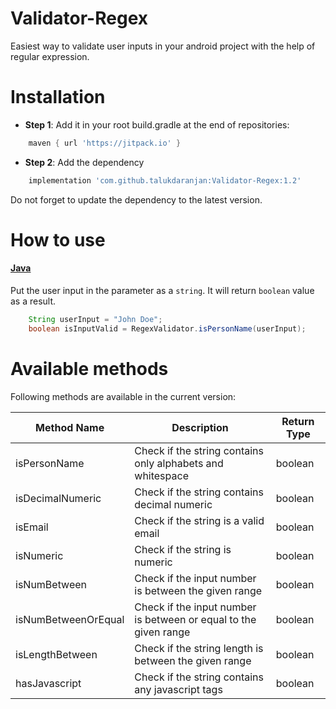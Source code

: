 # Validator-Regex
Easiest way to validate user inputs in your android project with the help of regular expression.

# Installation
- **Step 1**:   Add it in your root build.gradle at the end of repositories:

```gradle
    maven { url 'https://jitpack.io' }
```

-   **Step 2**: Add the dependency

```gradle
    implementation 'com.github.talukdaranjan:Validator-Regex:1.2'
```

Do not forget to update the dependency to the latest version.

# How to use
#### <u>Java</u>

Put the user input in the parameter as a `string`. It will return `boolean` value as a result.

```java
    String userInput = "John Doe";
    boolean isInputValid = RegexValidator.isPersonName(userInput);
```

# Available methods
Following methods are available in the current version:

| Method Name | Description | Return Type |
| --- | --- | --- |
| isPersonName | Check if the string contains only alphabets and whitespace | boolean |
| isDecimalNumeric | Check if the string contains decimal numeric | boolean |
| isEmail | Check if the string is a valid email | boolean |
| isNumeric | Check if the string is numeric | boolean |
| isNumBetween | Check if the input number is between the given range | boolean |
| isNumBetweenOrEqual | Check if the input number is between or equal to the given range | boolean |
| isLengthBetween | Check if the string length is between the given range | boolean |
| hasJavascript | Check if the string contains any javascript tags | boolean |
